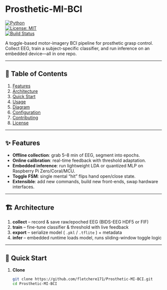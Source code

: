 # Prosthetic-MI-BCI  

[![Python](https://img.shields.io/badge/python-3.8%2B-blue)](#)  
[![License: MIT](https://img.shields.io/badge/License-MIT-green.svg)](#LICENSE)  
[![Build Status](https://img.shields.io/badge/build-passing-brightgreen)](#)  

A toggle-based motor-imagery BCI pipeline for prosthetic grasp control.  
Collect EEG, train a subject-specific classifier, and run inference on an embedded device—all in one repo.  

---

## 🚀 Table of Contents

1. [Features](#features)  
2. [Architecture](#architecture)  
3. [Quick Start](#quick-start)  
4. [Usage](#usage)  
5. [Diagram](#bci-pipeline-flow-diagram)  
6. [Configuration](#configuration)  
7. [Contributing](#contributing)  
8. [License](#license)  

---

## ✨ Features

- **Offline collection**: grab 5–8 min of EEG, segment into epochs.  
- **Online calibration**: real-time feedback with threshold adaptation.  
- **Embedded inference**: run lightweight LDA or quantized MLP on Raspberry Pi Zero/Coral/MCU.  
- **Toggle FSM**: single mental “hit” flips hand open/close state.  
- **Extensible**: add new commands, build new front-ends, swap hardware interfaces.  

---

## 🏗 Architecture

1. **collect** – record & save raw/epoched EEG (BIDS-EEG HDF5 or FIF)  
2. **train**   – fine-tune classifier & threshold with live feedback  
3. **export**  – serialize model ( `.pkl` / `.tflite` ) + metadata  
4. **infer**   – embedded runtime loads model, runs sliding-window toggle logic  

---

## 🚀 Quick Start

1. **Clone**  
   ```bash
   git clone https://github.com/fletchere171/Prosthetic-MI-BCI.git
   cd Prosthetic-MI-BCI
